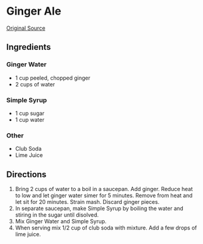 # Ginger Ale
[Original Source](http://www.simplyrecipes.com/recipes/homemade_ginger_ale/)

## Ingredients
### Ginger Water
* 1 cup peeled, chopped ginger
* 2 cups of water

### Simple Syrup
* 1 cup sugar
* 1 cup water

### Other
* Club Soda
* Lime Juice

## Directions
1. Bring 2 cups of water to a boil in a saucepan. Add ginger. Reduce heat to low and let ginger water simer for 5 minutes. Remove from heat and let sit for 20 minutes. Strain mash. Discard ginger pieces.
2. In separate saucepan, make Simple Syrup by boiling the water and stiring in the sugar until disolved.
3. Mix Ginger Water and Simple Syrup.
4. When serving mix 1/2 cup of club soda with mixture. Add a few drops of lime juice.
